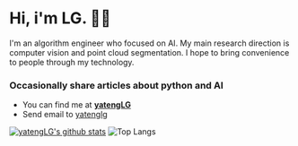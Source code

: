 <h1>Hi, i'm LG. 🧑‍💻</h1>

<p>
I'm an algorithm engineer who focused on AI. My main research direction is computer vision and point cloud segmentation. I hope to bring convenience to people through my technology. 
</p>


<h3> Occasionally share articles about python and AI</h3>


- You can find me at <strong>[yatengLG](http://www.yatenglg.cn)</strong> 
- Send email to [yatenglg](http://mail.qq.com/cgi-bin/qm_share?t=qm_mailme&email=Bn9ncmNoYWphRnd3KGVpaw)

 [![yatengLG's github stats](https://github-readme-stats.vercel.app/api?username=yatengLG&show_icons=true&hide=contribs&include_all_commits=True&line_height=24&bg_color=45,108dc7,ef8e38&title_color=9932CC&text_color=00FF00&icon_color=00FFFF)](https://github.com/anuraghazra/github-readme-stats)
![Top Langs](https://github-readme-stats.vercel.app/api/top-langs/?username=yatengLG&layout=compact&bg_color=25,ef8e38,108dc7&title_color=9932CC&text_color=00FF00)
